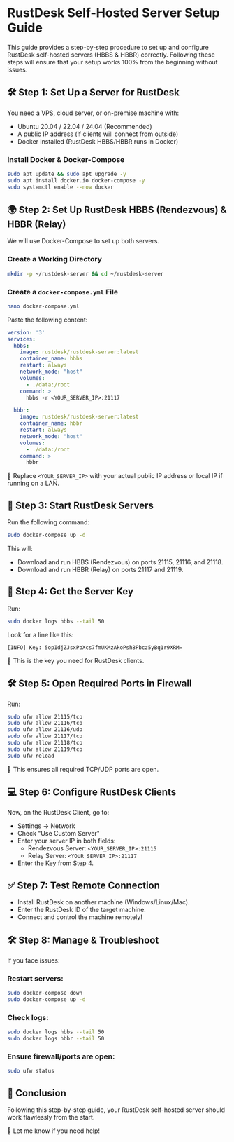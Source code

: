 # RustDesk Self-Hosted Server Setup Guide

This guide provides a step-by-step procedure to set up and configure RustDesk self-hosted servers (HBBS & HBBR) correctly. Following these steps will ensure that your setup works 100% from the beginning without issues.

## 🛠️ Step 1: Set Up a Server for RustDesk

You need a VPS, cloud server, or on-premise machine with:

- Ubuntu 20.04 / 22.04 / 24.04 (Recommended)
- A public IP address (if clients will connect from outside)
- Docker installed (RustDesk HBBS/HBBR runs in Docker)

### Install Docker & Docker-Compose

```bash
sudo apt update && sudo apt upgrade -y
sudo apt install docker.io docker-compose -y
sudo systemctl enable --now docker
```

## 🌍 Step 2: Set Up RustDesk HBBS (Rendezvous) & HBBR (Relay)

We will use Docker-Compose to set up both servers.

### Create a Working Directory

```bash
mkdir -p ~/rustdesk-server && cd ~/rustdesk-server
```

### Create a `docker-compose.yml` File

```bash
nano docker-compose.yml
```

Paste the following content:

```yaml
version: '3'
services:
  hbbs:
    image: rustdesk/rustdesk-server:latest
    container_name: hbbs
    restart: always
    network_mode: "host"
    volumes:
      - ./data:/root
    command: >
      hbbs -r <YOUR_SERVER_IP>:21117

  hbbr:
    image: rustdesk/rustdesk-server:latest
    container_name: hbbr
    restart: always
    network_mode: "host"
    volumes:
      - ./data:/root
    command: >
      hbbr
```

🔹 Replace `<YOUR_SERVER_IP>` with your actual public IP address or local IP if running on a LAN.

## 🚀 Step 3: Start RustDesk Servers

Run the following command:

```bash
sudo docker-compose up -d
```

This will:

- Download and run HBBS (Rendezvous) on ports 21115, 21116, and 21118.
- Download and run HBBR (Relay) on ports 21117 and 21119.

## 🔑 Step 4: Get the Server Key

Run:

```bash
sudo docker logs hbbs --tail 50
```

Look for a line like this:

```
[INFO] Key: 5opIdjZJsxPbXcs7fmUKMzAkoPsh8Pbcz5yBq1r9XRM=
```

🔹 This is the key you need for RustDesk clients.

## 🛠️ Step 5: Open Required Ports in Firewall

Run:

```bash
sudo ufw allow 21115/tcp
sudo ufw allow 21116/tcp
sudo ufw allow 21116/udp
sudo ufw allow 21117/tcp
sudo ufw allow 21118/tcp
sudo ufw allow 21119/tcp
sudo ufw reload
```

🔹 This ensures all required TCP/UDP ports are open.

## 💻 Step 6: Configure RustDesk Clients

Now, on the RustDesk Client, go to:

- Settings → Network
- Check "Use Custom Server"
- Enter your server IP in both fields:
  - Rendezvous Server: `<YOUR_SERVER_IP>:21115`
  - Relay Server: `<YOUR_SERVER_IP>:21117`
- Enter the Key from Step 4.

## ✅ Step 7: Test Remote Connection

- Install RustDesk on another machine (Windows/Linux/Mac).
- Enter the RustDesk ID of the target machine.
- Connect and control the machine remotely!

## 🛠️ Step 8: Manage & Troubleshoot

If you face issues:

### Restart servers:

```bash
sudo docker-compose down
sudo docker-compose up -d
```

### Check logs:

```bash
sudo docker logs hbbs --tail 50
sudo docker logs hbbr --tail 50
```

### Ensure firewall/ports are open:

```bash
sudo ufw status
```

## 🎯 Conclusion

Following this step-by-step guide, your RustDesk self-hosted server should work flawlessly from the start.

🚀 Let me know if you need help!
